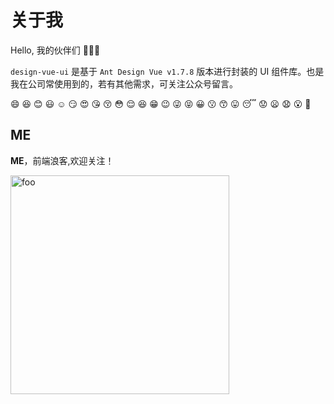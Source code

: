 # 关于我

Hello, 我的伙伴们 🌟🐞🔥 

`design-vue-ui` 是基于 `Ant Design Vue v1.7.8` 版本进行封装的 UI 组件库。也是我在公司常使用到的，若有其他需求，可关注公众号留言。



:smile: :laughing: :blush: :smiley: :relaxed: :smirk: :heart_eyes: :kissing_heart: :kissing_closed_eyes: :flushed: :relieved: :satisfied: :grin:
:wink: :stuck_out_tongue_winking_eye: :stuck_out_tongue_closed_eyes: :grinning: :kissing: :kissing_smiling_eyes: :stuck_out_tongue: :sleeping: :worried: :frowning: :anguished: :open_mouth: :grimacing:



## ME

**ME**，前端浪客,欢迎关注！

<img :src="$withBase('/code.png')" alt="foo" style="margin:auto;width: 350px"> 